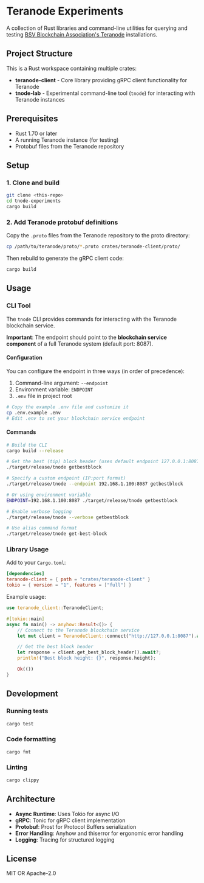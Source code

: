 # Teranode Experiments

A collection of Rust libraries and command-line utilities for querying and testing [BSV Blockchain Association's Teranode](https://github.com/bsv-blockchain/teranode.git) installations.

## Project Structure

This is a Rust workspace containing multiple crates:

- **teranode-client** - Core library providing gRPC client functionality for Teranode
- **tnode-lab** - Experimental command-line tool (`tnode`) for interacting with Teranode instances

## Prerequisites

- Rust 1.70 or later
- A running Teranode instance (for testing)
- Protobuf files from the Teranode repository

## Setup

### 1. Clone and build

```bash
git clone <this-repo>
cd tnode-experiments
cargo build
```

### 2. Add Teranode protobuf definitions

Copy the `.proto` files from the Teranode repository to the proto directory:

```bash
cp /path/to/teranode/proto/*.proto crates/teranode-client/proto/
```

Then rebuild to generate the gRPC client code:

```bash
cargo build
```

## Usage

### CLI Tool

The `tnode` CLI provides commands for interacting with the Teranode blockchain service.

**Important**: The endpoint should point to the **blockchain service component** of a full Teranode system (default port: 8087).

#### Configuration

You can configure the endpoint in three ways (in order of precedence):

1. Command-line argument: `--endpoint`
2. Environment variable: `ENDPOINT`
3. `.env` file in project root

```bash
# Copy the example .env file and customize it
cp .env.example .env
# Edit .env to set your blockchain service endpoint
```

#### Commands

```bash
# Build the CLI
cargo build --release

# Get the best (tip) block header (uses default endpoint 127.0.0.1:8087)
./target/release/tnode getbestblock

# Specify a custom endpoint (IP:port format)
./target/release/tnode --endpoint 192.168.1.100:8087 getbestblock

# Or using environment variable
ENDPOINT=192.168.1.100:8087 ./target/release/tnode getbestblock

# Enable verbose logging
./target/release/tnode --verbose getbestblock

# Use alias command format
./target/release/tnode get-best-block
```

### Library Usage

Add to your `Cargo.toml`:

```toml
[dependencies]
teranode-client = { path = "crates/teranode-client" }
tokio = { version = "1", features = ["full"] }
```

Example usage:

```rust
use teranode_client::TeranodeClient;

#[tokio::main]
async fn main() -> anyhow::Result<()> {
    // Connect to the Teranode blockchain service
    let mut client = TeranodeClient::connect("http://127.0.0.1:8087").await?;

    // Get the best block header
    let response = client.get_best_block_header().await?;
    println!("Best block height: {}", response.height);

    Ok(())
}
```

## Development

### Running tests

```bash
cargo test
```

### Code formatting

```bash
cargo fmt
```

### Linting

```bash
cargo clippy
```

## Architecture

- **Async Runtime**: Uses Tokio for async I/O
- **gRPC**: Tonic for gRPC client implementation
- **Protobuf**: Prost for Protocol Buffers serialization
- **Error Handling**: Anyhow and thiserror for ergonomic error handling
- **Logging**: Tracing for structured logging

## License

MIT OR Apache-2.0
